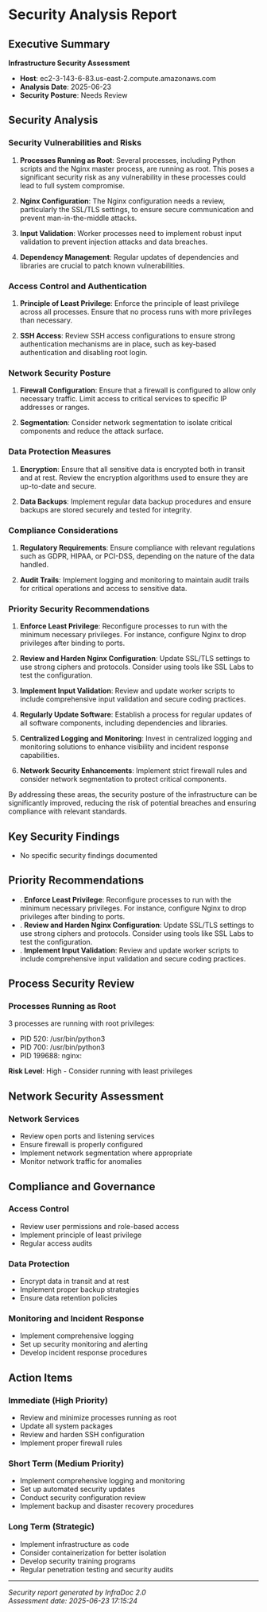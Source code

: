 # Security Analysis Report

## Executive Summary

**Infrastructure Security Assessment**
- **Host**: ec2-3-143-6-83.us-east-2.compute.amazonaws.com
- **Analysis Date**: 2025-06-23
- **Security Posture**: Needs Review

## Security Analysis

### Security Vulnerabilities and Risks

1. **Processes Running as Root**: Several processes, including Python scripts and the Nginx master process, are running as root. This poses a significant security risk as any vulnerability in these processes could lead to full system compromise.

2. **Nginx Configuration**: The Nginx configuration needs a review, particularly the SSL/TLS settings, to ensure secure communication and prevent man-in-the-middle attacks.

3. **Input Validation**: Worker processes need to implement robust input validation to prevent injection attacks and data breaches.

4. **Dependency Management**: Regular updates of dependencies and libraries are crucial to patch known vulnerabilities.

### Access Control and Authentication

1. **Principle of Least Privilege**: Enforce the principle of least privilege across all processes. Ensure that no process runs with more privileges than necessary.

2. **SSH Access**: Review SSH access configurations to ensure strong authentication mechanisms are in place, such as key-based authentication and disabling root login.

### Network Security Posture

1. **Firewall Configuration**: Ensure that a firewall is configured to allow only necessary traffic. Limit access to critical services to specific IP addresses or ranges.

2. **Segmentation**: Consider network segmentation to isolate critical components and reduce the attack surface.

### Data Protection Measures

1. **Encryption**: Ensure that all sensitive data is encrypted both in transit and at rest. Review the encryption algorithms used to ensure they are up-to-date and secure.

2. **Data Backups**: Implement regular data backup procedures and ensure backups are stored securely and tested for integrity.

### Compliance Considerations

1. **Regulatory Requirements**: Ensure compliance with relevant regulations such as GDPR, HIPAA, or PCI-DSS, depending on the nature of the data handled.

2. **Audit Trails**: Implement logging and monitoring to maintain audit trails for critical operations and access to sensitive data.

### Priority Security Recommendations

1. **Enforce Least Privilege**: Reconfigure processes to run with the minimum necessary privileges. For instance, configure Nginx to drop privileges after binding to ports.

2. **Review and Harden Nginx Configuration**: Update SSL/TLS settings to use strong ciphers and protocols. Consider using tools like SSL Labs to test the configuration.

3. **Implement Input Validation**: Review and update worker scripts to include comprehensive input validation and secure coding practices.

4. **Regularly Update Software**: Establish a process for regular updates of all software components, including dependencies and libraries.

5. **Centralized Logging and Monitoring**: Invest in centralized logging and monitoring solutions to enhance visibility and incident response capabilities.

6. **Network Security Enhancements**: Implement strict firewall rules and consider network segmentation to protect critical components.

By addressing these areas, the security posture of the infrastructure can be significantly improved, reducing the risk of potential breaches and ensuring compliance with relevant standards.

## Key Security Findings

- No specific security findings documented

## Priority Recommendations

- . **Enforce Least Privilege**: Reconfigure processes to run with the minimum necessary privileges. For instance, configure Nginx to drop privileges after binding to ports.
- . **Review and Harden Nginx Configuration**: Update SSL/TLS settings to use strong ciphers and protocols. Consider using tools like SSL Labs to test the configuration.
- . **Implement Input Validation**: Review and update worker scripts to include comprehensive input validation and secure coding practices.

## Process Security Review


### Processes Running as Root
3 processes are running with root privileges:

- PID 520: /usr/bin/python3
- PID 700: /usr/bin/python3
- PID 199688: nginx:

**Risk Level**: High - Consider running with least privileges


## Network Security Assessment


### Network Services
- Review open ports and listening services
- Ensure firewall is properly configured
- Implement network segmentation where appropriate
- Monitor network traffic for anomalies


## Compliance and Governance

### Access Control
- Review user permissions and role-based access
- Implement principle of least privilege
- Regular access audits

### Data Protection
- Encrypt data in transit and at rest
- Implement proper backup strategies
- Ensure data retention policies

### Monitoring and Incident Response
- Implement comprehensive logging
- Set up security monitoring and alerting
- Develop incident response procedures

## Action Items

### Immediate (High Priority)
- Review and minimize processes running as root
- Update all system packages
- Review and harden SSH configuration
- Implement proper firewall rules

### Short Term (Medium Priority)
- Implement comprehensive logging and monitoring
- Set up automated security updates
- Conduct security configuration review
- Implement backup and disaster recovery procedures

### Long Term (Strategic)
- Implement infrastructure as code
- Consider containerization for better isolation
- Develop security training programs
- Regular penetration testing and security audits

---

*Security report generated by InfraDoc 2.0*  
*Assessment date: 2025-06-23 17:15:24*
